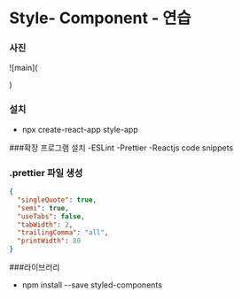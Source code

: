 # Style- Component - 연습

### 사진

![main](

)

### 설치

- npx create-react-app style-app

###확장 프로그램 설치
-ESLint
-Prettier
-Reactjs code snippets

### .prettier 파일 생성

```json
{
  "singleQuote": true,
  "semi": true,
  "useTabs": false,
  "tabWidth": 2,
  "trailingComma": "all",
  "printWidth": 80
}
```

###라이브러리

- npm install --save styled-components
